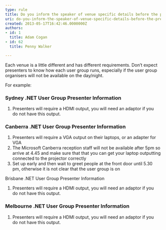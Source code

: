 ```yaml
---
type: rule
title: Do you inform the speaker of venue specific details before the presentation?
uri: do-you-inform-the-speaker-of-venue-specific-details-before-the-presentation
created: 2013-05-17T16:42:46.0000000Z
authors:
- id: 1
  title: Adam Cogan
- id: 62
  title: Penny Walker

---
```


 
Each venue is a little different and has different requirements. Don’t expect presenters to know how each user group runs, especially if the user group organisers will not be available on the day/night.

 
​​For example:

### Sydney .NET User Group Presenter Information

1. Presenters will require a HDMI output, you will need an adaptor if you do not have this output.


### Canberra .NET User​​​​ Group Presen​​ter Information

1. Presenters will require a VGA output on their laptops, or​ an adapter for VGA
2. The Microsoft Canberra reception staff will not be available after 5pm so arrive at 4.45 and make sure that that you can get your laptop outputting connected to the projector correctly
3. Set up early and then wait to greet people at the front door until 5.30 pm, otherwise it is not clear that the user group is on





Brisbane .NET User Group Presenter Inform​​ation


1. ​​​Presenters will require a HDMI output, you will need an adaptor if you do not have this output.​​


### Melbourne .NET User Group Presenter Information

1. ​​​​​Presenters will require a HDMI output, you will need an adaptor if you do not have this output.​​​



